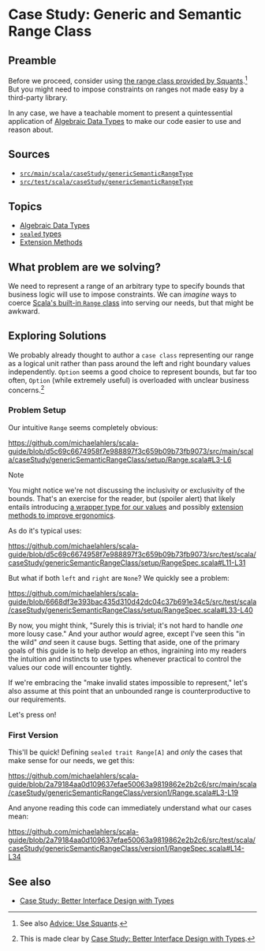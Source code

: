 # Case Study: Generic and Semantic Range Class

## Preamble

Before we proceed, consider using [the range class provided by Squants][github-typelevel-squants-quantity-range].[^1] But you might need to impose constraints on ranges not made easy by a third-party library.

[^1]: See also [Advice: Use Squants][advice-use-squants].

In any case, we have a teachable moment to present a quintessential application of [Algebraic Data Types][glossary-algebraic-data-types] to make our code easier to use and reason about.

[advice-use-squants]: ../advice/use-squants/readme.md
[github-typelevel-squants-quantity-range]: https://github.com/typelevel/squants/blob/650d4897a22b6aea214a885af06837b7d59e3d58/shared/src/main/scala/squants/QuantityRange.scala#L23

## Sources

- [`src/main/scala/caseStudy/genericSemanticRangeType`](https://github.com/michaelahlers/scala-guide/tree/main/src/main/scala/caseStudy/genericSemanticRangeType)
- [`src/test/scala/caseStudy/genericSemanticRangeType`](https://github.com/michaelahlers/scala-guide/tree/main/src/test/scala/caseStudy/genericSemanticRangeType)

## Topics

- [Algebraic Data Types][glossary-algebraic-data-types]
- [`sealed` types][scala-pattern-matching]
- [Extension Methods][glossary-extension-methods]

[scala-pattern-matching]: https://docs.scala-lang.org/tour/pattern-matching.html

## What problem are we solving?

We need to represent a range of an arbitrary type to specify bounds that business logic will use to impose constraints. We can _imagine_ ways to coerce [Scala's built-in `Range` class][baeldung-scala-range] into serving our needs, but that might be awkward.

[baeldung-scala-range]: https://www.baeldung.com/scala/range

## Exploring Solutions

We probably already thought to author a `case class` representing our range as a logical unit rather than pass around the left and right boundary values independently. `Option` seems a good choice to represent bounds, but far too often, `Option` (while extremely useful) is overloaded with unclear business concerns.[^2]

[^2]: This is made clear by [Case Study: Better Interface Design with Types][case-study-better-interface-design-with-types].

### Problem Setup

Our intuitive `Range` seems completely obvious:

https://github.com/michaelahlers/scala-guide/blob/d5c69c6674958f7e988897f3c659b09b73fb9073/src/main/scala/caseStudy/genericSemanticRangeClass/setup/Range.scala#L3-L6

> [!NOTE]
> You might notice we're not discussing the inclusivity or exclusivity of the bounds. That's an exercise for the reader, but (spoiler alert) that likely entails introducing [a wrapper type for our values][glossary-algebraic-data-types] and possibly [extension methods to improve ergonomics][glossary-extension-methods].

As do it's typical uses:

https://github.com/michaelahlers/scala-guide/blob/d5c69c6674958f7e988897f3c659b09b73fb9073/src/test/scala/caseStudy/genericSemanticRangeClass/setup/RangeSpec.scala#L11-L31

But what if both `left` and `right` are `None`? We quickly see a problem:

https://github.com/michaelahlers/scala-guide/blob/6668df3e393bac435d310d42dc04c37b691e34c5/src/test/scala/caseStudy/genericSemanticRangeClass/setup/RangeSpec.scala#L33-L40

By now, you might think, "Surely this is trivial; it's not hard to handle _one_ more lousy case." And your author _would_ agree, except I've seen this "in the wild" _and_ seen it cause bugs. Setting that aside, one of the primary goals of this guide is to help develop an ethos, ingraining into my readers the intuition and instincts to use types whenever practical to control the values our code will encounter tightly.

If we're embracing the "make invalid states impossible to represent," let's also assume at this point that an unbounded range is counterproductive to our requirements.

Let's press on!

### First Version

This'll be quick! Defining `sealed trait Range[A]` and _only_ the cases that make sense for our needs, we get this:

https://github.com/michaelahlers/scala-guide/blob/2a79184aa0d109637efae50063a9819862e2b2c6/src/main/scala/caseStudy/genericSemanticRangeClass/version1/Range.scala#L3-L19

And anyone reading this code can immediately understand what our cases mean:

https://github.com/michaelahlers/scala-guide/blob/2a79184aa0d109637efae50063a9819862e2b2c6/src/test/scala/caseStudy/genericSemanticRangeClass/version1/RangeSpec.scala#L14-L34

## See also

- [Case Study: Better Interface Design with Types][case-study-better-interface-design-with-types]

[case-study-better-interface-design-with-types]: ../better-interface-design-with-types/readme.md

[glossary-algebraic-data-types]: ../../glossary/algebraic-data-types.md
[glossary-extension-methods]: ../../glossary/extension-methods.md
